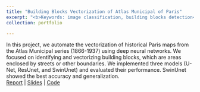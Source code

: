 ```yaml
---
title: "Building Blocks Vectorization of Atlas Municipal of Paris"
excerpt: "<b>Keywords: image classification, building blocks detection</b><br/><br/><a href='/files/Report_vectorization.pdf'>[Report]</a> <a href='/files/Presentation_vectorization.pdf'>[Slides]</a> <a href='https://github.com/Gicooaidun/Building_Blocks_Detection'>[Code]</a><br/><br/>In this project, we <b>automated the vectorization of historical Paris maps</b> from the Atlas Municipal series (1866–1937) using machine learning models. Building blocks are defined as areas enclosed by streets or other boundaries. We implemented and evaluated three semantic segmentation models <b>(U-Net, ResUnet, and SwinUnet)</b>, with SwinUnet demonstrating the best accuracy and generalization. WE developed a comprehensive <b>data processing pipeline for model training, testing, and vectorization</b>. This included image augmentation, mask generation, and post-processing techniques such as the Douglas-Peucker algorithm for polygon generalization. The combination of these methods enabled an accurate and efficient approach to digitizing historical urban maps, contributing to a better understanding of Paris's urban development over time. <br/><br/><img src='/images/vectorization.png' width='500' height='300'>"
collection: portfolio

---
```


In this project, we automate the vectorization of historical Paris maps from the Atlas Municipal series (1866-1937) using deep neural networks. We focused on identifying and vectorizing building blocks, which are areas enclosed by streets or other boundaries. We implemented three models (U-Net, ResUnet, and SwinUnet) and evaluated their performance. SwinUnet showed the best accuracy and generalization. 
<br>
[Report](/files/Report_vectorization.pdf) | [Slides](/files/Presentation_vectorization.pdf) | [Code](https://github.com/Gicooaidun/Building_Blocks_Detection)
